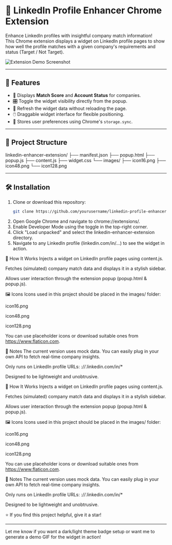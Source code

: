 # 🔗 LinkedIn Profile Enhancer Chrome Extension

Enhance LinkedIn profiles with insightful company match information!  
This Chrome extension displays a widget on LinkedIn profile pages to show how well the profile matches with a given company's requirements and status (Target / Not Target).

![Extension Demo Screenshot](https://github.com/user-attachments/assets/3ecf2295-7cb9-412c-ba27-c8890dd89090)


---

## 🚀 Features

- 🧠 Displays **Match Score** and **Account Status** for companies.
- 🎛️ Toggle the widget visibility directly from the popup.
- 🔄 Refresh the widget data without reloading the page.
- 🖱️ Draggable widget interface for flexible positioning.
- 💾 Stores user preferences using Chrome's `storage.sync`.

---

## 📂 Project Structure

linkedin-enhancer-extension/ 
├── manifest.json 
├── popup.html 
├── popup.js 
├── content.js 
├── widget.css 
└── images/ 
  ├── icon16.png 
  ├── icon48.png 
  └── icon128.png


---

## 🛠 Installation

1. Clone or download this repository:
   ```bash
   git clone https://github.com/yourusername/linkedin-profile-enhancer.git
2. Open Google Chrome and navigate to chrome://extensions/.
3. Enable Developer Mode using the toggle in the top-right corner.
4. Click "Load unpacked" and select the linkedin-enhancer-extension directory.
5. Navigate to any LinkedIn profile (linkedin.com/in/...) to see the widget in action.

🧪 How It Works
Injects a widget on LinkedIn profile pages using content.js.

Fetches (simulated) company match data and displays it in a stylish sidebar.

Allows user interaction through the extension popup (popup.html & popup.js).

🖼️ Icons
Icons used in this project should be placed in the images/ folder:

icon16.png

icon48.png

icon128.png

You can use placeholder icons or download suitable ones from https://www.flaticon.com.

📌 Notes
The current version uses mock data. You can easily plug in your own API to fetch real-time company insights.

Only runs on LinkedIn profile URLs: *://*.linkedin.com/in/*

Designed to be lightweight and unobtrusive.

🧪 How It Works
Injects a widget on LinkedIn profile pages using content.js.

Fetches (simulated) company match data and displays it in a stylish sidebar.

Allows user interaction through the extension popup (popup.html & popup.js).

🖼️ Icons
Icons used in this project should be placed in the images/ folder:

icon16.png

icon48.png

icon128.png

You can use placeholder icons or download suitable ones from https://www.flaticon.com.

📌 Notes
The current version uses mock data. You can easily plug in your own API to fetch real-time company insights.

Only runs on LinkedIn profile URLs: *://*.linkedin.com/in/*

Designed to be lightweight and unobtrusive.

⭐️ If you find this project helpful, give it a star!

---

Let me know if you want a dark/light theme badge setup or want me to generate a demo GIF for the widget in action!
